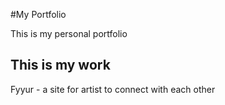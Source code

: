 #My Portfolio

This is my personal portfolio

## This is my work
Fyyur - a site for artist to connect with each other